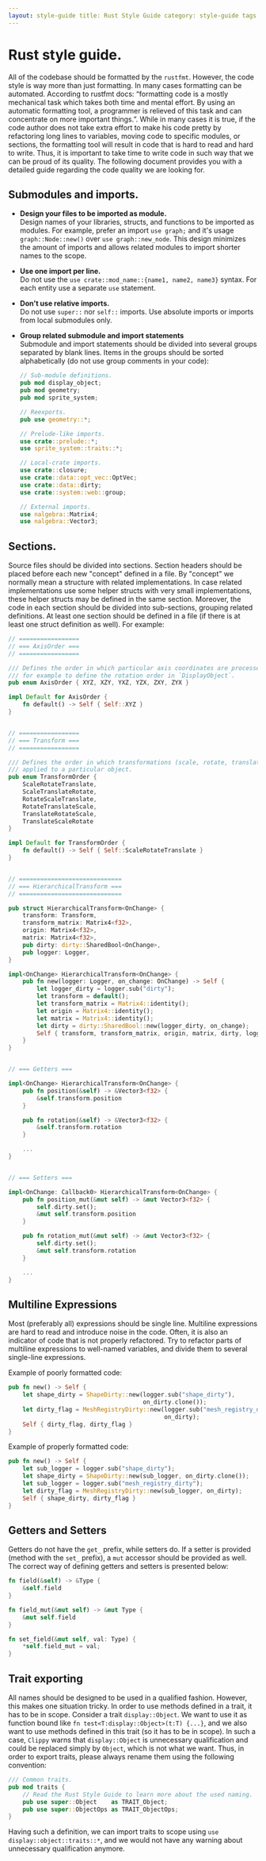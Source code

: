 ```yaml
---
layout: style-guide title: Rust Style Guide category: style-guide tags: [style-guide,contributing]
---
```


# Rust style guide.

All of the codebase should be formatted by the `rustfmt`. However, the code style is way more than just formatting. In many cases formatting can be automated. According to rustfmt docs: “formatting code is a mostly mechanical task which takes both time and mental effort. By using an automatic formatting tool, a programmer is relieved of this task and can concentrate on more important things.”. While in many cases it is true, if the code author does not take extra effort to make his code pretty by refactoring long lines to variables, moving code to specific modules, or sections, the formatting tool will result in code that is hard to read and hard to write. Thus, it is important to take time to write code in such way that we can be proud of its quality. The following document provides you with a detailed guide regarding the code quality we are looking for.

## Submodules and imports.

- **Design your files to be imported as module.**  
  Design names of your libraries, structs, and functions to be imported as modules. For example, prefer an import `use graph;` and it's usage `graph::Node::new()` over `use graph::new_node`. This design minimizes the amount of imports and allows related modules to import shorter names to the scope.

- **Use one import per line.**  
  Do not use the `use crate::mod_name::{name1, name2, name3}` syntax. For each entity use a separate `use` statement.
  
- **Don't use relative imports.**  
  Do not use `super::` nor `self::` imports. Use absolute imports or imports from local submodules only. 

- **Group related submodule and import statements**  
  Submodule and import statements should be divided into several groups separated by blank lines. Items in the groups should be sorted alphabetically (do not use group comments in your code):
  ```rust
  // Sub-module definitions.
  pub mod display_object;
  pub mod geometry;
  pub mod sprite_system;
  
  // Reexports.
  pub use geometry::*;
  
  // Prelude-like imports.
  use crate::prelude::*;
  use sprite_system::traits::*;
  
  // Local-crate imports.
  use crate::closure;
  use crate::data::opt_vec::OptVec;
  use crate::data::dirty;
  use crate::system::web::group;
  
  // External imports.
  use nalgebra::Matrix4;
  use nalgebra::Vector3;
  ```


## Sections.

Source files should be divided into sections. Section headers should be placed
before each new "concept" defined in a file. By "concept" we normally mean a
structure with related implementations. In case related implementations use some
helper structs with very small implementations, these helper structs may be
defined in the same section. Moreover, the code in each section should be
divided into sub-sections, grouping related definitions. At least one section
should be defined in a file (if there is at least one struct definition as
well). For example:

```rust
// =================
// === AxisOrder ===
// =================

/// Defines the order in which particular axis coordinates are processed. Used
/// for example to define the rotation order in `DisplayObject`.
pub enum AxisOrder { XYZ, XZY, YXZ, YZX, ZXY, ZYX }

impl Default for AxisOrder {
    fn default() -> Self { Self::XYZ }
}


// =================
// === Transform ===
// =================

/// Defines the order in which transformations (scale, rotate, translate) are
/// applied to a particular object.
pub enum TransformOrder {
    ScaleRotateTranslate,
    ScaleTranslateRotate,
    RotateScaleTranslate,
    RotateTranslateScale,
    TranslateRotateScale,
    TranslateScaleRotate
}

impl Default for TransformOrder {
    fn default() -> Self { Self::ScaleRotateTranslate }
}


// =============================
// === HierarchicalTransform ===
// =============================

pub struct HierarchicalTransform<OnChange> {
    transform: Transform,
    transform_matrix: Matrix4<f32>,
    origin: Matrix4<f32>,
    matrix: Matrix4<f32>,
    pub dirty: dirty::SharedBool<OnChange>,
    pub logger: Logger,
}

impl<OnChange> HierarchicalTransform<OnChange> {
    pub fn new(logger: Logger, on_change: OnChange) -> Self {
        let logger_dirty = logger.sub("dirty");
        let transform = default();
        let transform_matrix = Matrix4::identity();
        let origin = Matrix4::identity();
        let matrix = Matrix4::identity();
        let dirty = dirty::SharedBool::new(logger_dirty, on_change);
        Self { transform, transform_matrix, origin, matrix, dirty, logger }
    }
}


// === Getters ===

impl<OnChange> HierarchicalTransform<OnChange> {
    pub fn position(&self) -> &Vector3<f32> {
        &self.transform.position
    }

    pub fn rotation(&self) -> &Vector3<f32> {
        &self.transform.rotation
    }

    ...
}


// === Setters ===

impl<OnChange: Callback0> HierarchicalTransform<OnChange> {
    pub fn position_mut(&mut self) -> &mut Vector3<f32> {
        self.dirty.set();
        &mut self.transform.position
    }

    pub fn rotation_mut(&mut self) -> &mut Vector3<f32> {
        self.dirty.set();
        &mut self.transform.rotation
    }

    ...
}
```

## Multiline Expressions

Most (preferably all) expressions should be single line. Multiline expressions
are hard to read and introduce noise in the code. Often, it is also an indicator
of code that is not properly refactored. Try to refactor parts of multiline
expressions to well-named variables, and divide them to several single-line
expressions.

Example of poorly formatted code:

```rust
pub fn new() -> Self {
    let shape_dirty = ShapeDirty::new(logger.sub("shape_dirty"),
                                      on_dirty.clone());
    let dirty_flag = MeshRegistryDirty::new(logger.sub("mesh_registry_dirty"),
                                            on_dirty);
    Self { dirty_flag, dirty_flag }
}
```

Example of properly formatted code:

```rust
pub fn new() -> Self {
    let sub_logger = logger.sub("shape_dirty");
    let shape_dirty = ShapeDirty::new(sub_logger, on_dirty.clone());
    let sub_logger = logger.sub("mesh_registry_dirty");
    let dirty_flag = MeshRegistryDirty::new(sub_logger, on_dirty);
    Self { shape_dirty, dirty_flag }
}
```

## Getters and Setters

Getters do not have the `get_` prefix, while setters do. If a setter is provided
(method with the `set_` prefix), a `mut` accessor should be provided as well.
The correct way of defining getters and setters is presented below:

```rust
fn field(&self) -> &Type {
    &self.field
}

fn field_mut(&mut self) -> &mut Type {
    &mut self.field
}

fn set_field(&mut self, val: Type) {
    *self.field_mut = val;
}
```

## Trait exporting

All names should be designed to be used in a qualified fashion. However, this
makes one situation tricky. In order to use methods defined in a trait, it has
to be in scope. Consider a trait `display::Object`. We want to use it as
function bound like `fn test<T:display::Object>(t:T) {...}`, and we also want to
use methods defined in this trait (so it has to be in scope). In such a case,
`Clippy` warns that `display::Object` is unnecessary qualification and could be
replaced simply by `Object`, which is not what we want. Thus, in order to export
traits, please always rename them using the following convention:

```rust
/// Common traits.
pub mod traits {
    // Read the Rust Style Guide to learn more about the used naming.
    pub use super::Object    as TRAIT_Object;
    pub use super::ObjectOps as TRAIT_ObjectOps;
}
```

Having such a definition, we can import traits to scope using
`use display::object::traits::*`, and we would not have any warning about
unnecessary qualification anymore.
